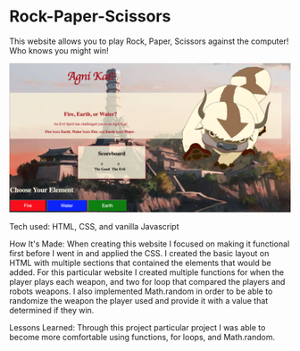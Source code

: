 # Rock-Paper-Scissors

This website allows you to play Rock, Paper, Scissors against the computer! Who knows you might win! 

![RPS Game Screenshot](/RPSgame.png)

Tech used: HTML, CSS, and vanilla Javascript

How It's Made: When creating this website I focused on making it functional first before I went in and applied the CSS. I created the basic layout on HTML with multiple sections that contained the elements that would be added. For this particular website I created multiple functions for when the player plays each weapon, and two for loop that compared the players and robots weapons. I also implemented Math.random in order to be able to randomize the weapon the player used and provide it with a value that determined if they win.

Lessons Learned: Through this project particular project I was able to become more comfortable using functions, for loops, and Math.random.
